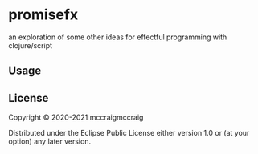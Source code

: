 # promisefx

an exploration of some other ideas for effectful programming with
clojure/script

## Usage


## License

Copyright © 2020-2021 mccraigmccraig

Distributed under the Eclipse Public License either version 1.0 or (at
your option) any later version.

